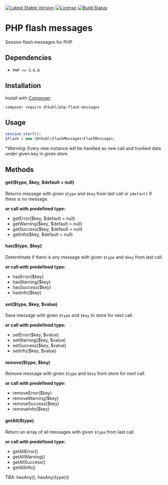 [![Latest Stable Version](https://poser.pugx.org/dtkahl/php-flash-messages/v/stable)](https://packagist.org/packages/dtkahl/php-flash-messages)
[![License](https://poser.pugx.org/dtkahl/php-flash-messages/license)](https://packagist.org/packages/dtkahl/php-flash-messagesK)
[![Build Status](https://travis-ci.org/dtkahl/php-flash-messages.svg?branch=master)](https://travis-ci.org/dtkahl/php-flash-messages)

# PHP flash messages

Session flash messages for PHP


## Dependencies

* `PHP >= 5.6.0`


## Installation

Install with [Composer](http://getcomposer.org):

    composer require dtkahl/php-flash-messages


## Usage

```php
session_start();
$flash = new \Dtkahl\FlashMessages\FlashMessages;
```

**Warning:* Every new instance  will be handled as new call and trunked data under given key in given store.


## Methods

#### get($type, $key, $default = null)

Returns message with given `$type` and `$key` from last call or `$default` if there is no message.

**or call with predefined type:**
- getError($key, $default = null)
- getWarning($key, $default = null)
- getSuccess($key, $default = null)
- getInfo($key, $default = null)


#### has($type, $key)

Determinate if there is any message with given `$type` and `$key` from last call.

**or call with predefined type:**
- hasError($key)
- hasWarning($key)
- hasSuccess($key)
- hasInfo($key)


#### set($type, $key, $value)

Save message with given `$type` and `$key` to store for next call.

**or call with predefined type:**
- setError($key, $value)
- setWarning($key, $value)
- setSuccess($key, $value)
- setInfo($key, $value)


#### remove($type, $key)

Remove message with given `$type` and `$key` from store for next call.

**or call with predefined type:**
- removeError($key)
- removeWarning($key)
- removeSuccess($key)
- removeInfo($key)


#### getAll($type)

Return an array of all messages with given `$type` from last call.

**or call with predefined type:**
- getAllError()
- getAllWarning()
- getAllSuccess()
- getAllInfo()

*TBA:* hasAny(), hasAny{type}()
